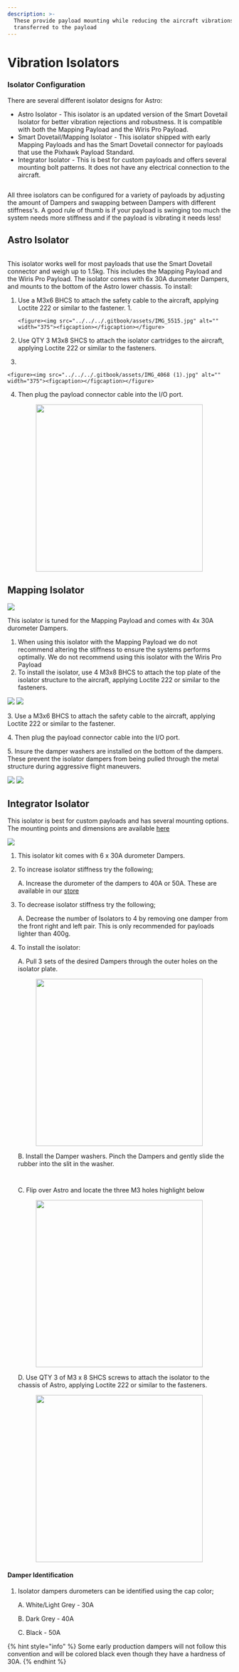```yaml
---
description: >-
  These provide payload mounting while reducing the aircraft vibrations
  transferred to the payload
---
```


# Vibration Isolators

### Isolator Configuration

There are several different isolator designs for Astro:

* Astro Isolator - This isolator is an updated version of the Smart Dovetail Isolator for better vibration rejections and robustness. It is compatible with both the Mapping Payload and the Wiris Pro Payload.&#x20;
* Smart Dovetail/Mapping Isolator - This isolator shipped with early Mapping Payloads and has the Smart Dovetail connector for payloads that use the Pixhawk Payload Standard.&#x20;
* Integrator Isolator - This is best for custom payloads and offers several mounting bolt patterns. It does not have any electrical connection to the aircraft.&#x20;

<figure><img src="../../../.gitbook/assets/Screenshot 2023-06-12 112650.png" alt=""><figcaption></figcaption></figure>

All three isolators can be configured for a variety of payloads by adjusting the amount of Dampers and swapping between Dampers with different stiffness's. A good rule of thumb is if your payload is swinging too much the system needs more stiffness and if the payload is vibrating it needs less!

## Astro Isolator

<figure><img src="../../../.gitbook/assets/IMG_5597 (1).jpg" alt=""><figcaption></figcaption></figure>

This isolator works well for most payloads that use the Smart Dovetail connector and weigh up to 1.5kg. This includes the Mapping Payload and the Wiris Pro Payload. The isolator comes with 6x 30A durometer Dampers, and mounts to the bottom of the Astro lower chassis. To install:&#x20;

1. Use a M3x6 BHCS to attach the safety cable to the aircraft, applying Loctite 222 or similar to the fastener.&#x20;
   1.

       <figure><img src="../../../.gitbook/assets/IMG_5515.jpg" alt="" width="375"><figcaption></figcaption></figure>
2. Use QTY 3 M3x8 SHCS to attach the isolator cartridges to the aircraft, applying Loctite 222 or similar to the fasteners.&#x20;
3.

    <figure><img src="../../../.gitbook/assets/IMG_4068 (1).jpg" alt="" width="375"><figcaption></figcaption></figure>
4.  Then plug the payload connector cable into the I/O port.

    <figure><img src="../../../.gitbook/assets/IMG_5516.jpg" alt="" width="375"><figcaption></figcaption></figure>



## Mapping Isolator

![](<../../../.gitbook/assets/Isolator Overview.jpg>)

This isolator is tuned for the Mapping Payload and comes with 4x 30A durometer Dampers.

1. When using this isolator with the Mapping Payload we do not recommend altering the stiffness to ensure the systems performs optimally. We do not recommend using this isolator with the Wiris Pro Payload&#x20;
2. To install the isolator, use 4 M3x8 BHCS to attach the top plate of the isolator structure to the aircraft, applying Loctite 222 or similar to the fasteners. &#x20;

![](<../../../.gitbook/assets/Astro Chassis Holes.jpg>) ![](<../../../.gitbook/assets/Iso Installed.jpg>)

3\. Use a M3x6 BHCS to attach the safety cable to the aircraft, applying Loctite 222 or similar to the fastener.&#x20;

4\. Then plug the payload connector cable into the I/O port.

5\. Insure the damper washers are installed on the bottom of the dampers. These prevent the isolator dampers from being pulled through the metal structure during aggressive flight maneuvers. &#x20;

![](<../../../.gitbook/assets/Washer highlighted.jpg>) ![](<../../../.gitbook/assets/Safety Cable.jpg>)

## Integrator Isolator

This isolator is best for custom payloads and has several mounting options. The mounting points and dimensions are available [here](https://freefly.gitbook.io/astro-public/astro/specs-and-interfaces/drawings-and-cad)&#x20;

![](<../../../.gitbook/assets/Image from iOS (3).jpg>)

1. This isolator kit comes with 6 x 30A durometer Dampers.
2.  To increase isolator stiffness try the following;

    A. Increase the durometer of the dampers to 40A or 50A. These are available in our [store](https://store.freeflysystems.com/collections/astro/products/astro-vibration-isolator-set)
3.  To decrease isolator stiffness try the following;

    A. Decrease the number of Isolators to 4 by removing one damper from the front right and left pair. This is only recommended for payloads lighter than 400g.
4.  To install the isolator:

    A. Pull 3 sets of the desired Dampers through the outer holes on the isolator plate.&#x20;

    <figure><img src="../../../.gitbook/assets/IMG_4069.jpg" alt="" width="375"><figcaption></figcaption></figure>

    B. Install the Damper washers. Pinch the Dampers and gently slide the rubber into the slit in the washer.&#x20;

    <div><figure><img src="../../../.gitbook/assets/IMG_4071 (1).jpg" alt=""><figcaption></figcaption></figure> <figure><img src="../../../.gitbook/assets/IMG_4072 (1).jpg" alt=""><figcaption></figcaption></figure></div>

    C. Flip over Astro and locate the three M3 holes highlight below



    <figure><img src="../../../.gitbook/assets/IMG_4068.jpg" alt="" width="375"><figcaption></figcaption></figure>

    D. Use QTY 3 of M3 x 8 SHCS screws to attach the isolator to the chassis of Astro, applying Loctite 222 or similar to the fasteners. &#x20;



    <figure><img src="../../../.gitbook/assets/IMG_4073 (1).jpg" alt="" width="375"><figcaption></figcaption></figure>



#### Damper Identification

1.  Isolator dampers durometers can be identified using the cap color;

    A. White/Light Grey - 30A

    B. Dark Grey - 40A

    C. Black - 50A&#x20;

{% hint style="info" %}
Some early production dampers will not follow this convention and will be colored black even though they have a hardness of 30A.
{% endhint %}

